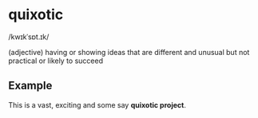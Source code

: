 # quixotic

/kwɪkˈsɒt.ɪk/

(adjective) having or showing ideas that are different and unusual but not practical or likely to succeed

## Example

This is a vast, exciting and some say **quixotic project**.

